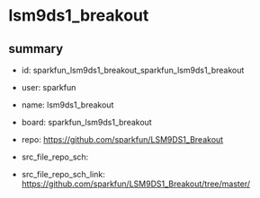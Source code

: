 # lsm9ds1_breakout
 
## summary 
* id: sparkfun_lsm9ds1_breakout_sparkfun_lsm9ds1_breakout
* user: sparkfun
* name: lsm9ds1_breakout
* board: sparkfun_lsm9ds1_breakout
* repo: https://github.com/sparkfun/LSM9DS1_Breakout



* src_file_repo_sch: 
* src_file_repo_sch_link: https://github.com/sparkfun/LSM9DS1_Breakout/tree/master/







